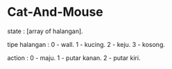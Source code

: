 Cat-And-Mouse
=============
state :
[array of halangan].

tipe halangan :
0 - wall.
1 - kucing.
2 - keju.
3 - kosong.

action :
0 - maju.
1 - putar kanan.
2 - putar kiri.